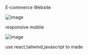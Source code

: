 E-commerce Website 

![image](https://github.com/PyW1tt/e-commerce/assets/136727247/3e5d5a85-95d5-4a67-b778-5047a2b789b5)

responsive moblie

![image](https://github.com/PyW1tt/e-commerce/assets/136727247/bd5d204d-b79e-4a53-bea1-ad751f04c713)

use react,tailwind,javascript to made




